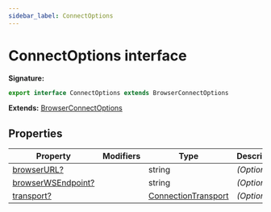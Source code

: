 ```yaml
---
sidebar_label: ConnectOptions
---
```


# ConnectOptions interface

**Signature:**

```typescript
export interface ConnectOptions extends BrowserConnectOptions
```

**Extends:** [BrowserConnectOptions](./puppeteer.browserconnectoptions.md)

## Properties

| Property                                                              | Modifiers | Type                                                      | Description       |
| --------------------------------------------------------------------- | --------- | --------------------------------------------------------- | ----------------- |
| [browserURL?](./puppeteer.connectoptions.browserurl.md)               |           | string                                                    | <i>(Optional)</i> |
| [browserWSEndpoint?](./puppeteer.connectoptions.browserwsendpoint.md) |           | string                                                    | <i>(Optional)</i> |
| [transport?](./puppeteer.connectoptions.transport.md)                 |           | [ConnectionTransport](./puppeteer.connectiontransport.md) | <i>(Optional)</i> |
